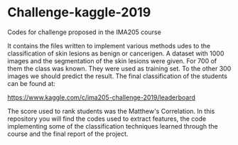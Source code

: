 # Challenge-kaggle-2019
Codes for challenge proposed in the IMA205 course

It contains the files written to implement various methods udes to the classification of skin lesions as benign or cancerigen.
A dataset with 1000 images and the segmentation of the skin lesions were given. For 700 of them the class was known. They were used as training set. To the other 300 images we should predict the result. The final classification of the students can be found at:

https://www.kaggle.com/c/ima205-challenge-2019/leaderboard

The score used to rank students was the Matthew's Correlation.
In this repository you will find the codes used to extract features, the code implementing some of the classification techniques learned through the course and the final report of the project.
